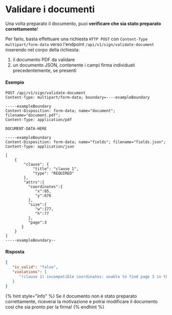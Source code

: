# Validare i documenti

Una volta preparato il documento, puoi **verificare che sia stato preparato correttamente**!&#x20;

Per farlo, basta effettuare una richiesta `HTTP POST` con `Content-Type` `multipart/form-data` verso l'endpoint `/api/v1/sign/validate-document` inserendo nel corpo della richiesta:

1. il documento PDF da validare
2. un documento JSON, contenente i campi firma individuati precedentemente, se presenti

#### Esempio

```http
POST /api/v1/sign/validate-document
Content-Type: multipart/form-data; boundary=----exampleBoundary

-----exampleBoundary
Content-Disposition: form-data; name="document"; filename="document.pdf";
Content-Type: application/pdf

DOCUMENT-DATA-HERE

-----exampleBoundary
Content-Disposition: form-data; name="fields"; filename="fields.json";
Content-Type: application/json

[
    {
        "clause": {
            "title": "clause 1",
            "type": "REQUIRED"
        },
        "attrs":{
          "coordinates":{
             "x":85,
             "y":676
          },
          "size":{
             "w":177,
             "h":77
          },
          "page":3
       }
    }
]
-----exampleBoundary--
```

#### Risposta

```json
{
   "is_valid": "false",
   "violations": [
      "(clause 1) incompatible coordinates: unable to find page 3 in the uploaded document"
   ]
}
```

{% hint style="info" %}
Se il documento non è stato preparato correttamente, riceverai la motivazione e potrai modificare il documento così che sia pronto per la firma!&#x20;
{% endhint %}
